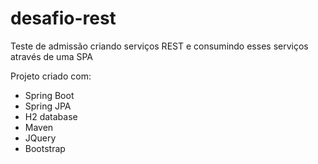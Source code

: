 # desafio-rest
Teste de admissão criando serviços REST e consumindo esses serviços através de uma SPA

Projeto criado com:
- Spring Boot
- Spring JPA
- H2 database
- Maven
- JQuery
- Bootstrap
